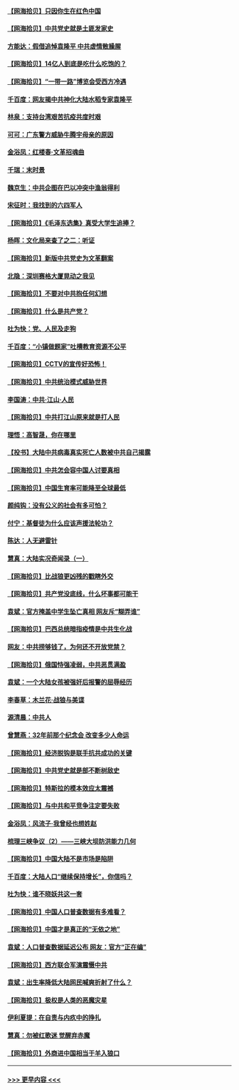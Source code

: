 #### [【网海拾贝】只因你生在红色中国](../pages/nsc993/n12979096.md?t=05280202) 
#### [【网海拾贝】中共党史就是土匪发家史](../pages/nsc993/n12976478.md?t=05280202) 
#### [方能达：假借追悼袁隆平 中共虚情散臊腥](../pages/nsc993/n12976396.md?t=05280202) 
#### [【网海拾贝】14亿人到底是吃什么吃饱的？](../pages/nsc993/n12974125.md?t=05280202) 
#### [【网海拾贝】“一带一路”博览会受西方冷遇](../pages/nsc993/n12971787.md?t=05280202) 
#### [千百度：网友揭中共神化大陆水稻专家袁隆平](../pages/nsc993/n12971733.md?t=05280202) 
#### [林泉：支持台湾艰苦抗疫共度时艰](../pages/nsc993/n12971350.md?t=05280202) 
#### [可可：广东警方威胁牛腾宇母亲的原因](../pages/nsc993/n12971100.md?t=05280202) 
#### [金浴凤：红楼春·文革招魂曲](../pages/nsc993/n12970354.md?t=05280202) 
#### [千瑞：末时景](../pages/nsc993/n12970337.md?t=05280202) 
#### [魏京生：中共企图在巴以冲突中渔翁得利](../pages/nsc993/n12970286.md?t=05280202) 
#### [宋征时：我找到的六四军人](../pages/nsc993/n12970213.md?t=05280202) 
#### [【网海拾贝】《毛泽东选集》真受大学生追捧？](../pages/nsc993/n12968779.md?t=05280202) 
#### [杨晖：文化局来查了之二：听证](../pages/nsc993/n12966528.md?t=05280202) 
#### [【网海拾贝】新版中共党史为文革翻案](../pages/nsc993/n12967526.md?t=05280202) 
#### [北隐：深圳赛格大厦晃动之我见](../pages/nsc993/n12967393.md?t=05280202) 
#### [【网海拾贝】不要对中共抱任何幻想](../pages/nsc993/n12965222.md?t=05280202) 
#### [【网海拾贝】什么是共产党？](../pages/nsc993/n12962781.md?t=05280202) 
#### [吐为快：党、人民及走狗](../pages/nsc993/n12962747.md?t=05280202) 
#### [千百度：“小镇做题家”吐槽教育资源不公平](../pages/nsc993/n12962705.md?t=05280202) 
#### [【网海拾贝】CCTV的宣传好恐怖！](../pages/nsc993/n12959984.md?t=05280202) 
#### [【网海拾贝】中共统治模式威胁世界](../pages/nsc993/n12957622.md?t=05280202) 
#### [李国涛：中共‧江山‧人民](../pages/nsc993/n12957502.md?t=05280202) 
#### [【网海拾贝】中共打江山原来就是打人民](../pages/nsc993/n12954345.md?t=05280202) 
#### [理悟：高智晟，你在哪里](../pages/nsc993/n12953115.md?t=05280202) 
#### [【投书】大陆中共病毒真实死亡人数被中共自己揭露](../pages/nsc993/n12953050.md?t=05280202) 
#### [【网海拾贝】中共怎会容中国人讨要真相](../pages/nsc993/n12952161.md?t=05280202) 
#### [【网海拾贝】中国生育率可能降至全球最低](../pages/nsc993/n12948793.md?t=05280202) 
#### [颜纯钩：没有公义的社会有多可怕？](../pages/nsc993/n12947626.md?t=05280202) 
#### [付宁：基督徒为什么应该声援法轮功？](../pages/nsc993/n12947233.md?t=05280202) 
#### [陈达：人无避雷针](../pages/nsc993/n12947098.md?t=05280202) 
#### [慧真：大陆实况奇闻录（一）](../pages/nsc993/n12945811.md?t=05280202) 
#### [【网海拾贝】比战狼更凶残的戳瞎外交](../pages/nsc993/n12945717.md?t=05280202) 
#### [【网海拾贝】共产党没底线，什么坏事都可能干](../pages/nsc993/n12942090.md?t=05280202) 
#### [袁斌：官方掩盖中学生坠亡真相 网友斥“糊弄谁”](../pages/nsc993/n12942029.md?t=05280202) 
#### [【网海拾贝】巴西总统暗指疫情是中共生化战](../pages/nsc993/n12938999.md?t=05280202) 
#### [网友：中共捞够钱了，为何还不开放党禁？](../pages/nsc993/n12938952.md?t=05280202) 
#### [【网海拾贝】俄国恃强凌弱，中共恶贯满盈](../pages/nsc993/n12936626.md?t=05280202) 
#### [袁斌：一个大陆女孩被强奸后报警的屈辱经历](../pages/nsc993/n12936547.md?t=05280202) 
#### [李春草：木兰花·战狼与美谍](../pages/nsc993/n12935995.md?t=05280202) 
#### [源清晨：中共人](../pages/nsc993/n12935589.md?t=05280202) 
#### [曾慧燕：32年前那个纪念会 改变多少人命运](../pages/nsc993/n12934233.md?t=05280202) 
#### [【网海拾贝】经济脱钩是联手抗共成功的关键](../pages/nsc993/n12934176.md?t=05280202) 
#### [【网海拾贝】中共党史就是部不断树敌史](../pages/nsc993/n12932844.md?t=05280202) 
#### [【网海拾贝】特斯拉的模本效应太震撼](../pages/nsc993/n12925626.md?t=05280202) 
#### [【网海拾贝】与中共和平竞争注定要失败](../pages/nsc993/n12923326.md?t=05280202) 
#### [金浴凤：风流子‧我曾经也想姓赵](../pages/nsc993/n12920911.md?t=05280202) 
#### [梳理三峡争议（2）——三峡大坝防洪能力几何](../pages/nsc993/n12920173.md?t=05280202) 
#### [【网海拾贝】中国大陆不是市场是陷阱](../pages/nsc993/n12920143.md?t=05280202) 
#### [千百度：大陆人口“继续保持增长”，你信吗？](../pages/nsc993/n12918946.md?t=05280202) 
#### [吐为快：谁不晓妖共这一套](../pages/nsc993/n12918941.md?t=05280202) 
#### [【网海拾贝】中国人口普查数据有多难看？](../pages/nsc993/n12917822.md?t=05280202) 
#### [【网海拾贝】中国才是真正的“无依之地”](../pages/nsc993/n12915845.md?t=05280202) 
#### [袁斌：人口普查数据延迟公布 网友：官方“正在编”](../pages/nsc993/n12915748.md?t=05280202) 
#### [【网海拾贝】西方联合军演震慑中共](../pages/nsc993/n12913466.md?t=05280202) 
#### [袁斌：出生率降低大陆网民喊爽折射了什么？](../pages/nsc993/n12913365.md?t=05280202) 
#### [【网海拾贝】极权是人类的恶魔灾星](../pages/nsc993/n12910697.md?t=05280202) 
#### [伊利夏提：在自责与内疚中的挣扎](../pages/nsc993/n12910493.md?t=05280202) 
#### [慧真：勿被红歌迷 觉醒弃赤魔](../pages/nsc993/n12910485.md?t=05280202) 
#### [【网海拾贝】外商进中国相当于羊入狼口](../pages/nsc993/n12908274.md?t=05280202) 

----
#### [ >>> 更早内容 <<< ](../indexes/nsc993-earlier.md)
